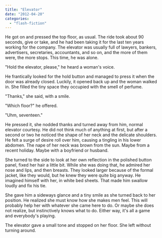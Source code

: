 ```yaml
---
title: "Elevator"
date: "2012-04-20"
categories: 
  - "flash-fiction"
---
```


He got on and pressed the top floor, as usual. The ride took about 90 seconds, give or take, and he had been taking it for the last ten years working for the company. The elevator was usually full of lawyers, bankers, advertisers, secretaries, accountants, and so on, and the more of them were, the more stops. This time, he was alone.

"Hold the elevator, please," he heard a woman's voice.

He frantically looked for the hold button and managed to press it when the door was already closed. Luckily, it opened back up and the woman walked in. She filled the tiny space they occupied with the smell of perfume.

"Thanks," she said, with a smile.

"Which floor?" he offered.

"Uhm, seventeen."

He pressed it, she nodded thanks and turned away from him, normal elevator courtesy. He did not think much of anything at first, but after a second or two he noticed the shape of her neck and the delicate shoulders. He felt a surge of desire roll over him, causing a tingling in his lower abdomen. The nape of her neck was brown from the sun. Maybe from a recent holiday. Maybe with a boyfriend or husband.

She turned to the side to look at her own reflection in the polished button panel, fixed her hair a little bit. While she was doing that, he admired her nose and lips, and then breasts. They looked larger because of the formal jacket, like they would, but he knew they were quite big anyway. He imagined himself with her, in white bed sheets. That made him swallow loudly and fix his tie.

She gave him a sideways glance and a tiny smile as she turned back to her position. He realized she must know how she makes men feel. This will probably help her with whatever she came here to do. Or maybe she does not realize, but instinctively knows what to do. Either way, it's all a game and everybody's playing.

The elevator gave a small tone and stopped on her floor. She left without turning around.
